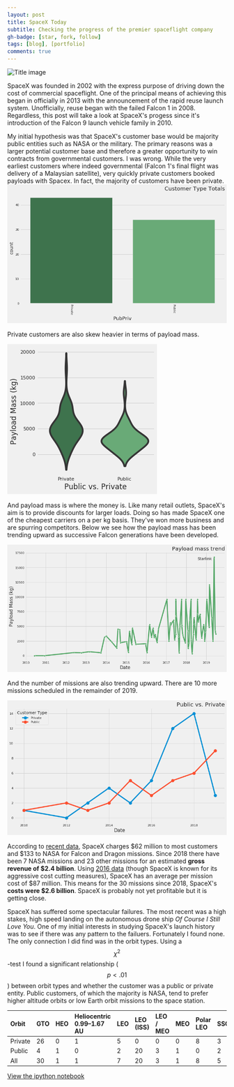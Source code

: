 ```yaml
---
layout: post
title: SpaceX Today
subtitle: Checking the progress of the premier spaceflight company
gh-badge: [star, fork, follow]
tags: [blog], [portfolio]
comments: true
---
```


![Title image](https://www.nasaspaceflight.com/wp-content/uploads/2018/11/2018-11-15-23_29_22-Window-1170x854.jpg)

SpaceX was founded in 2002 with the express purpose of driving down the cost of commercial spaceflight. One of the principal means of achieving this began in officially in 2013 with the announcement of the rapid reuse launch system. Unofficially, reuse began with the failed Falcon 1 in 2008. Regardless, this post will take a look at SpaceX's progess since it's introduction of the Falcon 9 launch vehicle family in 2010.

My initial hypothesis was that SpaceX's customer base would be majority public entities such as NASA or the military. The primary reasons was a larger potential customer base and therefore a greater opportunity to win contracts from governmental customers. I was wrong. While the very earliest customers where indeed governmental (Falcon 1's final flight was delivery of a Malaysian satellite), very quickly private customers booked payloads with Spacex. In fact, the majority of customers have been private. 
![Who are the customers?](../img/customertypes.png)

Private customers are also skew heavier in terms of payload mass.

![Payload Violin](../img/payloadmassviolin.png)

And payload mass is where the money is. Like many retail outlets, SpaceX's aim is to provide discounts for larger loads. Doing so has made SpaceX one of the cheapest carriers on a per kg basis. They've won more business and are spurring competitors. Below we see how the payload mass has been trending upward as successive Falcon generations have been developed.

![Payload Trend](../img/payloadtrend.png)

And the number of missions are also trending upward. There are 10 more missions scheduled in the remainder of 2019.

![Customers by Year](../img/customertypebyyear.png)

According to [recent data](https://www.reddit.com/r/spacex/comments/7lp52o/a_thorough_examination_of_the_economics_of_falcon/), SpaceX charges $62 million to most customers and $133 to NASA for Falcon and Dragon missions. Since 2018 there have been 7 NASA missions and 23 other missions for an estimated **gross revenue of $2.4 billion**. Using [2016 data](https://docs.google.com/spreadsheets/d/1vR0YKQHsOQoCD6iWYGrrQT_Wth75UEqeENHPPosaWck/edit?usp=sharing) (though SpaceX is known for its aggressive cost cutting measures), SpaceX has an average per mission cost of $87 million. This means for the 30 missions since 2018, SpaceX's **costs were $2.6 billion**. SpaceX is probably not yet profitable but it is getting close.

SpaceX has suffered some spectacular failures. The most recent was a high stakes, high speed landing on the autonomous drone ship _Of Course I Still Love You_. One of my initial interests in studying SpaceX's launch history was to see if there was any pattern to the failuers. Fortunately I found none. The only connection I did find was in the orbit types. Using a $${\chi}^2$$-test I found a significant relationship (<span>$$ p < .01 $$</span>) between orbit types and whether the customer was a public or private entity. Public customers, of which the majority is NASA, tend to prefer higher altitude orbits or low Earth orbit missions to the space station.

|Orbit	|GTO	|HEO|	Heliocentric 0.99–1.67 AU |	LEO|	LEO (ISS)|	LEO / MEO|	MEO|	Polar LEO|	SSO|	Sun–Earth L1|	All|
|:------ |:--- | :--- | :--- | :--- | :--- | :--- | :--- | :--- | :--- | :--- | :--- |
|Private	|26|	0|	1|	5|	0|	0|	0|	8|	3|	0|	43|
|Public|	4|	1|	0|	2|	20|	3|	1|	0|	2|	1|	34|
|All|	30|	1|	1|	7|	20|	3|	1|	8|	5|	1|	77|

[View the ipython notebook](https://github.com/1aaronscott/1aaronscott.github.io/blob/master/SpaceX_Project.ipynb)
